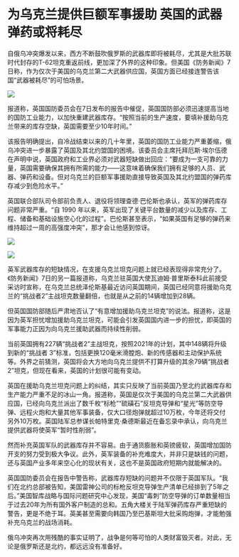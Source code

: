 # 为乌克兰提供巨额军事援助 英国的武器弹药或将耗尽

自俄乌冲突爆发以来，西方不断鼓吹俄罗斯的武器库即将被耗尽，尤其是大批苏联时代封存的T-62坦克重返前线，更加深了外界的这种印象。但美国《防务新闻》7日称，作为仅次于美国的乌克兰第二大武器供应国，英国方面已经接连警告该国“武器被耗尽”的可怕场景。

![](https://inews.gtimg.com/om_bt/OOdHXwAGc7rlM6S5CAW_ItpJHG6UgzgUnYoICGx1xDNcQAA/1000)

报道称，英国国防委员会在7日发布的报告中催促，英国国防部必须迅速提高当地的国防工业能力，以加快重建武器库存。“按照当前的生产速度，要填补援助乌克兰带来的库存空缺，英国需要至少10年时间。”

该报告明确提出，自冷战结束以来的几十年里，英国的国防工业能力严重萎缩，俄乌冲突进一步暴露了英国及其北约盟国的困境。该委员会主席托拜厄斯·埃尔伍德在声明中说，英国政府和工业界必须对武器短缺做出回应：“要成为一支可靠的力量，英国需要确保其拥有所需的能力——这意味着确保我们拥有足够的人员、武器、弹药和设备。但对乌克兰的巨额军事援助直接导致英国及其北约盟国的弹药库存减少到危险水平。”

英国联合部队司令部前负责人、退役将领理查德·巴伦斯也承认，英军的弹药库存问题非常严重。“自 1990
年以来，英军出现了关键平台数量的减少以及库存、工程、储备和基础设施空心化的过程”。巴伦斯甚至表示，“如果英国有足够的弹药来维持超过一周的高强度冲突”，那才会让他感到惊讶。

![](https://inews.gtimg.com/om_bt/O2yNhY50iA3dy0XdYTFuGQnHdSwQ8KdRPfzV5McW7KdRMAA/1000)

![](https://inews.gtimg.com/om_bt/OmOtRcM7fv_XwqNHJlmBaJb31H7HT8nq9YEo8po3_sGSYAA/1000)

英军武器库存的短缺情况，在支援乌克兰坦克问题上就已经表现得非常充分了。《防务新闻》7日的另一篇报道称，乌克兰驻英国大使瓦迪姆·普里斯泰科此前接受采访时宣称，在乌克兰总统泽伦斯基最近访问英国期间，英国已经同意将援助乌克兰的“挑战者2”主战坦克数量翻倍，也就是从之前的14辆增加到28辆。

但英国国防部随后严肃地否认了“有意增加援助乌克兰坦克”的说法。报道称，这是因为英军担忧增加援助乌克兰坦克，可能会引发英国国内进一步的担忧，即英国的军事能力正因为向乌克兰援助武器而持续性削弱。

当前英国拥有227辆“挑战者2”主战坦克，按照2021年的计划，其中148辆将升级到新的“挑战者
3”标准，包括更换120毫米滑膛炮、新的传感器和主动保护系统等。外界之前猜测，英国将会大方地向乌克兰提供不打算升级的其余79辆“挑战者2”坦克，但现在看来，英国的计划很可能有变动。

英国在援助乌克兰坦克问题上的纠结，其实只反映了当前英国乃至北约武器库存和生产能力严重不足的冰山一角。报道称，英国是仅次于美国的乌克兰第二大武器供应国，已经向乌克兰派出了数千枚“标枪”“硫磺石”反坦克导弹和“星光”等防空导弹、远程火炮和大量其他军事装备，仅大口径炮弹就超过10万枚，今年还将交付另外10万枚。英国陆军总参谋长帕特里克·桑德斯最近在备忘录中承认，向乌克兰提供武器将使英军“暂时性削弱”。

然而补充英国军队的武器库存并不容易。由于通货膨胀和英镑疲软，英国增加国防开支的努力受到极大争议。此外，英军装备的补充难度大，并非只是缺钱的问题，还与英国产业多年来空心化的现状有关，这也不是英国政府短期内就能解决的。

英国国防委员会在报告中警告称，武器库存短缺的问题并不仅限于英国军队。“我们在北约总部被告知，美国雷神公司的标枪反坦克导弹生产清单已经排到了5年之后。”美国智库战略与国际问题研究中心发现，美国“毒刺”防空导弹的订单数量相当于过去20年为所有国外客户制造的总和。五角大楼关于陆军弹药库存严重短缺的警告，更是不绝于耳。英美甚至需要向韩国乃至巴基斯坦大批采购炮弹，才能勉强补充乌克兰的战场消耗。

俄乌冲突再次用残酷的事实证明了，战争是何等可怕的人类财富毁灭者。对此，无论是俄罗斯还是北约，都远远没有准备好。


